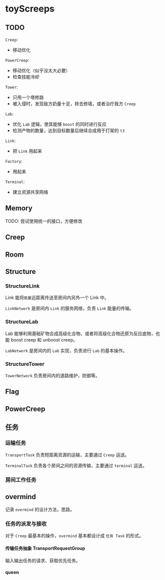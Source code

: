 # toyScreeps

## TODO

`Creep`:

- 移动优化

`PowerCreep`:

- 移动优化（似乎没太大必要）
- 检查技能冷却

`Tower`:

- 只用一个塔修路
- 被入侵时，发现敌方奶量十足，转去修墙，或者治疗我方 `Creep`

`Lab`:

- 优化 `Lab` 逻辑，使其能够 `boost` 的同时进行反应
- 检测产物的数量，达到目标数量后继续合成用于打架的 `t3`

`Link`:

- 把 `Link` 用起来

`Factory`:

- 用起来

`Terminal`:

- 建立资源共享网络

## Memory

TODO: 尝试使用统一的接口，方便修改

## Creep

## Room

## Structure

### StructureLink

Link 能将`能量`远距离传送至房间内另外一个 Link 中。

`LinkNetwork` 是房间内 `Link` 的服务网络，负责 `Link` 能量的传输。

### StructureLab

Lab 能够利用基础矿物合成高级化合物，或者将高级化合物还原为反应底物，也能 boost creep 和 unboost creep。

`LabNetwork` 是房间内的 `Lab` 实现，负责进行 `Lab` 的基本操作。

### StructureTower

`TowerNetwork` 负责房间内的道路维护，防御等。

## Flag

## PowerCreep

## 任务

### 运输任务

`TransportTask` 负责短距离资源的运输，主要通过 `Creep` 运送。

`TerminalTask` 负责各个房间之间的资源传输，主要通过 `terminal` 运送。

### 房间工作任务

## overmind

记录 `overmind` 的设计方法，思路。

### 任务的派发与接收

对于 `Creep` 最基本的操作，`overmind` 基本都设计成 `任务 Task` 的形式。

#### 传输任务抽象 TransportRequestGroup

输入输出任务的请求、获取优先任务。

#### queen
